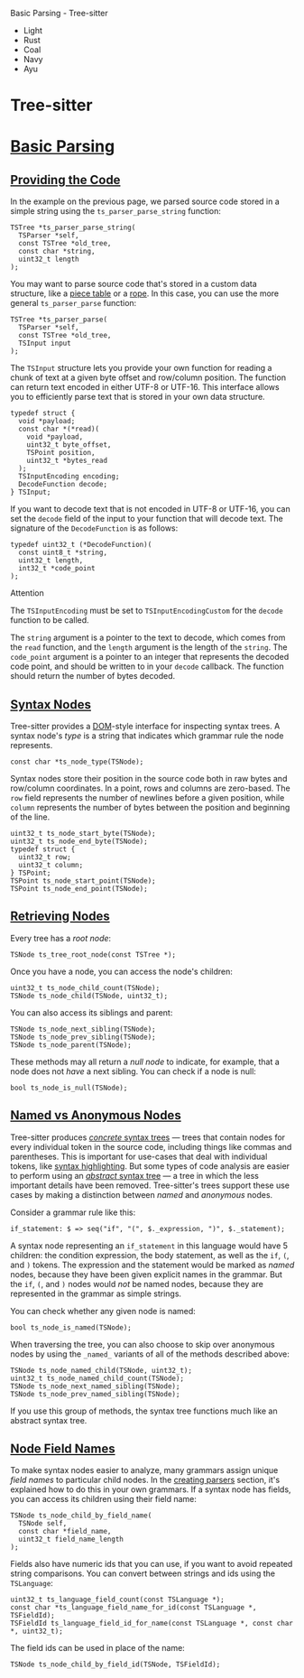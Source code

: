 Basic Parsing - Tree-sitter

- Light
- Rust
- Coal
- Navy
- Ayu

# Tree-sitter

# [Basic Parsing](#basic-parsing '#basic-parsing')

## [Providing the Code](#providing-the-code '#providing-the-code')

In the example on the previous page, we parsed source code stored in a simple
string using the `ts_parser_parse_string` function:

```
TSTree *ts_parser_parse_string(
  TSParser *self,
  const TSTree *old_tree,
  const char *string,
  uint32_t length
);

```

You may want to parse source code that's stored in a custom data structure, like
a
[piece table](https://en.wikipedia.org/wiki/Piece_table 'https://en.wikipedia.org/wiki/Piece_table')
or a
[rope](<https://en.wikipedia.org/wiki/Rope_(data_structure)> 'https://en.wikipedia.org/wiki/Rope_(data_structure)').
In this case, you can use the more general `ts_parser_parse` function:

```
TSTree *ts_parser_parse(
  TSParser *self,
  const TSTree *old_tree,
  TSInput input
);

```

The `TSInput` structure lets you provide your own function for reading a chunk
of text at a given byte offset and row/column position. The function can return
text encoded in either UTF-8 or UTF-16. This interface allows you to efficiently
parse text that is stored in your own data structure.

```
typedef struct {
  void *payload;
  const char *(*read)(
    void *payload,
    uint32_t byte_offset,
    TSPoint position,
    uint32_t *bytes_read
  );
  TSInputEncoding encoding;
  DecodeFunction decode;
} TSInput;

```

If you want to decode text that is not encoded in UTF-8 or UTF-16, you can set
the `decode` field of the input to your function that will decode text. The
signature of the `DecodeFunction` is as follows:

```
typedef uint32_t (*DecodeFunction)(
  const uint8_t *string,
  uint32_t length,
  int32_t *code_point
);

```

Attention

The `TSInputEncoding` must be set to `TSInputEncodingCustom` for the `decode`
function to be called.

The `string` argument is a pointer to the text to decode, which comes from the
`read` function, and the `length` argument is the length of the `string`. The
`code_point` argument is a pointer to an integer that represents the decoded
code point, and should be written to in your `decode` callback. The function
should return the number of bytes decoded.

## [Syntax Nodes](#syntax-nodes '#syntax-nodes')

Tree-sitter provides a
[DOM](https://en.wikipedia.org/wiki/Document_Object_Model 'https://en.wikipedia.org/wiki/Document_Object_Model')-style
interface for inspecting syntax trees. A syntax node's _type_ is a string that
indicates which grammar rule the node represents.

```
const char *ts_node_type(TSNode);

```

Syntax nodes store their position in the source code both in raw bytes and
row/column coordinates. In a point, rows and columns are zero-based. The `row`
field represents the number of newlines before a given position, while `column`
represents the number of bytes between the position and beginning of the line.

```
uint32_t ts_node_start_byte(TSNode);
uint32_t ts_node_end_byte(TSNode);
typedef struct {
  uint32_t row;
  uint32_t column;
} TSPoint;
TSPoint ts_node_start_point(TSNode);
TSPoint ts_node_end_point(TSNode);

```

## [Retrieving Nodes](#retrieving-nodes '#retrieving-nodes')

Every tree has a _root node_:

```
TSNode ts_tree_root_node(const TSTree *);

```

Once you have a node, you can access the node's children:

```
uint32_t ts_node_child_count(TSNode);
TSNode ts_node_child(TSNode, uint32_t);

```

You can also access its siblings and parent:

```
TSNode ts_node_next_sibling(TSNode);
TSNode ts_node_prev_sibling(TSNode);
TSNode ts_node_parent(TSNode);

```

These methods may all return a _null node_ to indicate, for example, that a node
does not _have_ a next sibling. You can check if a node is null:

```
bool ts_node_is_null(TSNode);

```

## [Named vs Anonymous Nodes](#named-vs-anonymous-nodes '#named-vs-anonymous-nodes')

Tree-sitter produces
[_concrete_ syntax trees](https://en.wikipedia.org/wiki/Parse_tree 'https://en.wikipedia.org/wiki/Parse_tree')
— trees that contain nodes for every individual token in the source code,
including things like commas and parentheses. This is important for use-cases
that deal with individual tokens, like
[syntax highlighting](https://en.wikipedia.org/wiki/Syntax_highlighting 'https://en.wikipedia.org/wiki/Syntax_highlighting').
But some types of code analysis are easier to perform using an
[_abstract_ syntax tree](https://en.wikipedia.org/wiki/Abstract_syntax_tree 'https://en.wikipedia.org/wiki/Abstract_syntax_tree')
— a tree in which the less important details have been removed. Tree-sitter's
trees support these use cases by making a distinction between _named_ and
_anonymous_ nodes.

Consider a grammar rule like this:

```
if_statement: $ => seq("if", "(", $._expression, ")", $._statement);

```

A syntax node representing an `if_statement` in this language would have 5
children: the condition expression, the body statement, as well as the `if`,
`(`, and `)` tokens. The expression and the statement would be marked as _named_
nodes, because they have been given explicit names in the grammar. But the `if`,
`(`, and `)` nodes would _not_ be named nodes, because they are represented in
the grammar as simple strings.

You can check whether any given node is named:

```
bool ts_node_is_named(TSNode);

```

When traversing the tree, you can also choose to skip over anonymous nodes by
using the `_named_` variants of all of the methods described above:

```
TSNode ts_node_named_child(TSNode, uint32_t);
uint32_t ts_node_named_child_count(TSNode);
TSNode ts_node_next_named_sibling(TSNode);
TSNode ts_node_prev_named_sibling(TSNode);

```

If you use this group of methods, the syntax tree functions much like an
abstract syntax tree.

## [Node Field Names](#node-field-names '#node-field-names')

To make syntax nodes easier to analyze, many grammars assign unique _field
names_ to particular child nodes. In the
[creating parsers](../creating-parsers/3-writing-the-grammar.html#using-fields '../creating-parsers/3-writing-the-grammar.html#using-fields')
section, it's explained how to do this in your own grammars. If a syntax node
has fields, you can access its children using their field name:

```
TSNode ts_node_child_by_field_name(
  TSNode self,
  const char *field_name,
  uint32_t field_name_length
);

```

Fields also have numeric ids that you can use, if you want to avoid repeated
string comparisons. You can convert between strings and ids using the
`TSLanguage`:

```
uint32_t ts_language_field_count(const TSLanguage *);
const char *ts_language_field_name_for_id(const TSLanguage *, TSFieldId);
TSFieldId ts_language_field_id_for_name(const TSLanguage *, const char *, uint32_t);

```

The field ids can be used in place of the name:

```
TSNode ts_node_child_by_field_id(TSNode, TSFieldId);

```
